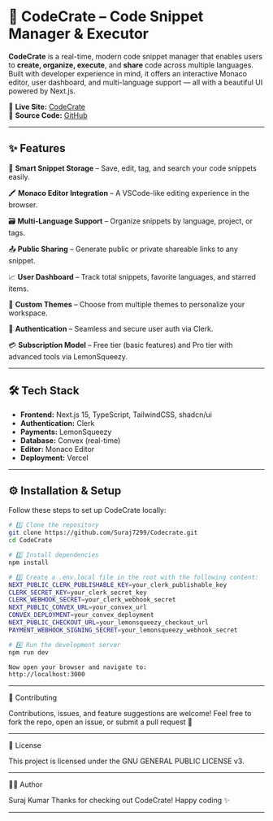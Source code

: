 # 🚀 CodeCrate – Code Snippet Manager & Executor

**CodeCrate** is a real-time, modern code snippet manager that enables users to **create, organize, execute**, and **share** code across multiple languages. Built with developer experience in mind, it offers an interactive Monaco editor, user dashboard, and multi-language support — all with a beautiful UI powered by Next.js.

🔗 **Live Site:** [CodeCrate](https://codecrate.vercel.app/)  
📂 **Source Code:** [GitHub](https://github.com/Suraj7299/Codecrate)

---

## ✨ Features

🧠 **Smart Snippet Storage** – Save, edit, tag, and search your code snippets easily.  

🖍️ **Monaco Editor Integration** – A VSCode-like editing experience in the browser.  

🗃️ **Multi-Language Support** – Organize snippets by language, project, or tags.  

📤 **Public Sharing** – Generate public or private shareable links to any snippet.  

📈 **User Dashboard** – Track total snippets, favorite languages, and starred items.  

🎨 **Custom Themes** – Choose from multiple themes to personalize your workspace.  

🔐 **Authentication** – Seamless and secure user auth via Clerk.  

💳 **Subscription Model** – Free tier (basic features) and Pro tier with advanced tools via LemonSqueezy.

---

## 🛠 Tech Stack

- **Frontend:** Next.js 15, TypeScript, TailwindCSS, shadcn/ui  
- **Authentication:** Clerk  
- **Payments:** LemonSqueezy  
- **Database:** Convex (real-time)  
- **Editor:** Monaco Editor  
- **Deployment:** Vercel

---

## ⚙️ Installation & Setup

Follow these steps to set up CodeCrate locally:

```bash
# 1️⃣ Clone the repository
git clone https://github.com/Suraj7299/Codecrate.git
cd CodeCrate

# 2️⃣ Install dependencies
npm install

# 3️⃣ Create a .env.local file in the root with the following content:
NEXT_PUBLIC_CLERK_PUBLISHABLE_KEY=your_clerk_publishable_key
CLERK_SECRET_KEY=your_clerk_secret_key
CLERK_WEBHOOK_SECRET=your_clerk_webhook_secret
NEXT_PUBLIC_CONVEX_URL=your_convex_url
CONVEX_DEPLOYMENT=your_convex_deployment
NEXT_PUBLIC_CHECKOUT_URL=your_lemonsqueezy_checkout_url
PAYMENT_WEBHOOK_SIGNING_SECRET=your_lemonsqueezy_webhook_secret

# 4️⃣ Run the development server
npm run dev

Now open your browser and navigate to:
http://localhost:3000
```
---
🤝 Contributing

Contributions, issues, and feature suggestions are welcome!
Feel free to fork the repo, open an issue, or submit a pull request 🚀

---

📜 License

This project is licensed under the GNU GENERAL PUBLIC LICENSE v3.

---
🧑‍💼 Author

Suraj Kumar
Thanks for checking out CodeCrate! Happy coding ✨

---          

